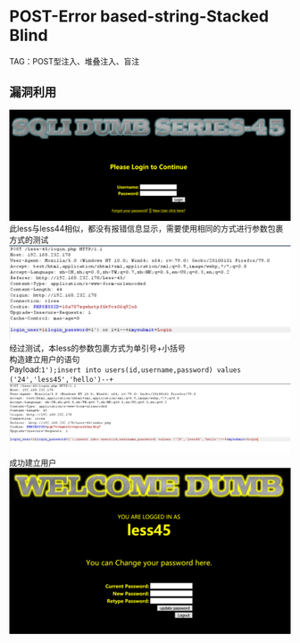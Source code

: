 # POST-Error based-string-Stacked Blind 
TAG：POST型注入、堆叠注入、盲注  
## 漏洞利用  
![less45_1](images\less45_1.png)  
此less与less44相似，都没有报错信息显示，需要使用相同的方式进行参数包裹方式的测试  
![less45_2](images\less45_2.png)  
经过测试，本less的参数包裹方式为单引号+小括号  
构造建立用户的语句  
Payload:```1');insert into users(id,username,password) values ('24','less45','hello')--+```  
![less45_3](images\less45_3.png)  
成功建立用户  
![less45_4](images\less45_4.png)  